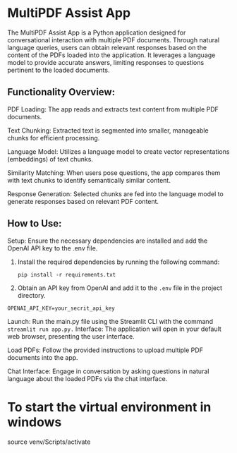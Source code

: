 
# MultiPDF Assist App

The MultiPDF Assist App is a Python application designed for conversational interaction with multiple PDF documents. Through natural language queries, users can obtain relevant responses based on the content of the PDFs loaded into the application. It leverages a language model to provide accurate answers, limiting responses to questions pertinent to the loaded documents.

## Functionality Overview:

PDF Loading: The app reads and extracts text content from multiple PDF documents.

Text Chunking: Extracted text is segmented into smaller, manageable chunks for efficient processing.

Language Model: Utilizes a language model to create vector representations (embeddings) of text chunks.

Similarity Matching: When users pose questions, the app compares them with text chunks to identify semantically similar content.

Response Generation: Selected chunks are fed into the language model to generate responses based on relevant PDF content.

## How to Use:

Setup: Ensure the necessary dependencies are installed and add the OpenAI API key to the .env file.

1. Install the required dependencies by running the following command:
   ```
   pip install -r requirements.txt
   ```
2. Obtain an API key from OpenAI and add it to the `.env` file in the project directory.
```commandline
OPENAI_API_KEY=your_secrit_api_key
```

Launch: Run the main.py file using the Streamlit CLI with the command 
    ```
    streamlit run app.py.
    ```
Interface: The application will open in your default web browser, presenting the user interface.

Load PDFs: Follow the provided instructions to upload multiple PDF documents into the app.

Chat Interface: Engage in conversation by asking questions in natural language about the loaded PDFs via the chat interface.

# To start the virtual environment in windows
 source venv/Scripts/activate
